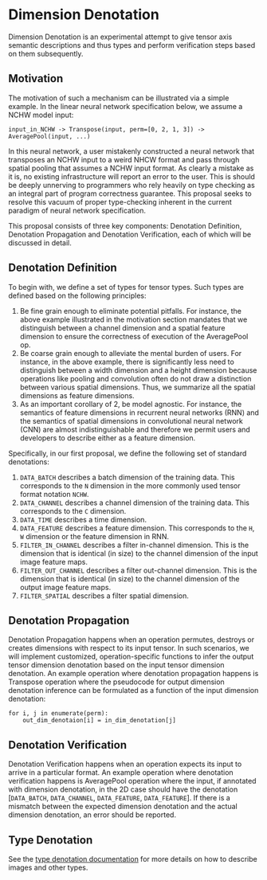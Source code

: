 <!--
Copyright (c) ONNX Project Contributors

SPDX-License-Identifier: Apache-2.0
-->

# Dimension Denotation

Dimension Denotation is an experimental attempt to give tensor axis semantic descriptions and thus types and perform verification steps based on them subsequently.

## Motivation

The motivation of such a mechanism can be illustrated via a simple example. In the linear neural network specification below, we assume a NCHW model input:

```
input_in_NCHW -> Transpose(input, perm=[0, 2, 1, 3]) -> AveragePool(input, ...)
```

In this neural network, a user mistakenly constructed a neural network that transposes an NCHW input to a weird NHCW format and pass through spatial pooling that assumes a NCHW input format. As clearly a mistake as it is, no existing infrastructure will report an error to the user. This is should be deeply unnerving to programmers who rely heavily on type checking as an integral part of program correctness guarantee. This proposal seeks to resolve this vacuum of proper type-checking inherent in the current paradigm of neural network specification.

This proposal consists of three key components: Denotation Definition, Denotation Propagation and Denotation Verification, each of which will be discussed in detail.

## Denotation Definition

To begin with, we define a set of types for tensor types. Such types are defined based on the following principles:
1. Be fine grain enough to eliminate potential pitfalls. For instance, the above example illustrated in the motivation section mandates that we distinguish between a channel dimension and a spatial feature dimension to ensure the correctness of execution of the AveragePool op.
2. Be coarse grain enough to alleviate the mental burden of users. For instance, in the above example, there is significantly less need to distinguish between a width dimension and a height dimension because operations like pooling and convolution often do not draw a distinction between various spatial dimensions. Thus, we summarize all the spatial dimensions as feature dimensions.
3. As an important corollary of 2, be model agnostic. For instance, the semantics of feature dimensions in recurrent neural networks (RNN) and the semantics of spatial dimensions in convolutional neural network (CNN) are almost indistinguishable and therefore we permit users and developers to describe either as a feature dimension.

Specifically, in our first proposal, we define the following set of standard denotations:

1. `DATA_BATCH` describes a batch dimension of the training data. This corresponds to the `N` dimension in the more commonly used tensor format notation `NCHW`.
2. `DATA_CHANNEL` describes a channel dimension of the training data. This corresponds to the `C` dimension.
3. `DATA_TIME` describes a time dimension.
4. `DATA_FEATURE` describes a feature dimension. This corresponds to the `H`, `W` dimension or the feature dimension in RNN.
5. `FILTER_IN_CHANNEL` describes a filter in-channel dimension. This is the dimension that is identical (in size) to the channel dimension of the input image feature maps.
6. `FILTER_OUT_CHANNEL` describes a filter out-channel dimension. This is the dimension that is identical (in size) to the channel dimension of the output image feature maps.
7. `FILTER_SPATIAL` describes a filter spatial dimension.

## Denotation Propagation

Denotation Propagation happens when an operation permutes, destroys or creates dimensions with respect to its input tensor. In such scenarios, we will implement customized, operation-specific functions to infer the output tensor dimension denotation based on the input tensor dimension denotation. An example operation where denotation propagation happens is Transpose operation where the pseudocode for output dimension denotation inference can be formulated as a function of the input dimension denotation:

```
for i, j in enumerate(perm):
    out_dim_denotaion[i] = in_dim_denotation[j]
```

## Denotation Verification

Denotation Verification happens when an operation expects its input to arrive in a particular format. An example operation where denotation verification happens is AveragePool operation where the input, if annotated with dimension denotation, in the 2D case should have the denotation [`DATA_BATCH`, `DATA_CHANNEL`, `DATA_FEATURE`, `DATA_FEATURE`]. If there is a mismatch between the expected dimension denotation and the actual dimension denotation, an error should be reported.

## Type Denotation

See the [type denotation documentation](TypeDenotation.md) for more details on how to describe images and other types.
